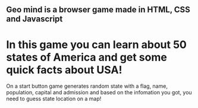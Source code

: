 ## Geo mind is a browser game made in HTML, CSS and Javascript

# In this game you can learn about 50 states of America and get some quick facts about USA!

On a start button game generates random state with a flag, name, population, capital and admission and based on the infomation you got, you need to guess state location on a map!
